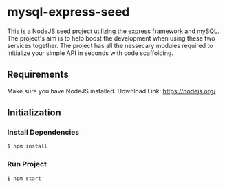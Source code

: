 # mysql-express-seed

This is a NodeJS seed project utilizing the express framework and mySQL. The project's aim is to help boost the development when using these two services together. The project has all the nessecary modules required to initialize your simple API in seconds with code scaffolding.

## Requirements
Make sure you have NodeJS installed.
Download Link: https://nodejs.org/

## Initialization
### Install Dependencies
```sh
$ npm install
```
### Run Project
```sh
$ npm start
```
